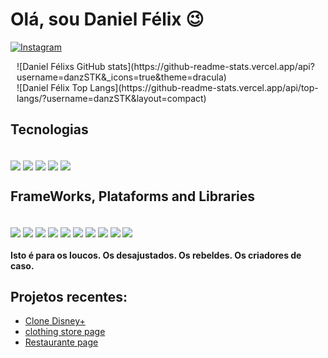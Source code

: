 # Olá, sou Daniel Félix 😉

[![Instagram](https://img.shields.io/badge/Instagram-%23E4405F.svg?style=for-the-badge&logo=Instagram&logoColor=white)
]()


  <div style="margin-left: 10px;">
  ![Daniel Félixs GitHub stats](https://github-readme-stats.vercel.app/api?username=danzSTK&_icons=true&theme=dracula) <br />
  ![Daniel Félix Top Langs](https://github-readme-stats.vercel.app/api/top-langs/?username=danzSTK&layout=compact)
    
  </div>


## Tecnologias

<div style="display: inline_block;"> <br/>
  <img align="center" src="https://img.shields.io/badge/html5-%23E34F26.svg?style=for-the-badge&logo=html5&logoColor=white" />
  <img align="center" src="https://img.shields.io/badge/css3-%231572B6.svg?style=for-the-badge&logo=css3&logoColor=white" />
  <img align="center" src="https://img.shields.io/badge/javascript-%23323330.svg?style=for-the-badge&logo=javascript&logoColor=%23F7DF1E" />
  <img align="center" src="https://img.shields.io/badge/java-%23ED8B00.svg?style=for-the-badge&logo=openjdk&logoColor=white" />
  <img align="center" src="https://img.shields.io/badge/typescript-%23007ACC.svg?style=for-the-badge&logo=typescript&logoColor=white" />



## FrameWorks, Plataforms and Libraries 

<div style="display: inline_block;"> <br/> 
  <img align="center" src="https://img.shields.io/badge/bootstrap-%238511FA.svg?style=for-the-badge&logo=bootstrap&logoColor=white" />
  <img align="center" src="https://img.shields.io/badge/jquery-%230769AD.svg?style=for-the-badge&logo=jquery&logoColor=white" />
  <img align="center" src="https://img.shields.io/badge/less-2B4C80?style=for-the-badge&logo=less&logoColor=white" />
  <img align="center" src="https://img.shields.io/badge/SASS-hotpink.svg?style=for-the-badge&logo=SASS&logoColor=white" />
  <img align="center" src="https://img.shields.io/badge/GULP-%23CF4647.svg?style=for-the-badge&logo=gulp&logoColor=white" />
  <img align="center" src="https://img.shields.io/badge/node.js-6DA55F?style=for-the-badge&logo=node.js&logoColor=white" />
  <img align="center" src="https://img.shields.io/badge/NPM-%23CB3837.svg?style=for-the-badge&logo=npm&logoColor=white" />
  <img align="center" src="https://img.shields.io/badge/Next-black?style=for-the-badge&logo=next.js&logoColor=white" />
  <img align="center" src="https://img.shields.io/badge/vuejs-%2335495e.svg?style=for-the-badge&logo=vuedotjs&logoColor=%234FC08D" />
  <img align="center" src="https://img.shields.io/badge/react-%2320232a.svg?style=for-the-badge&logo=react&logoColor=%2361DAFB" />
<div/>


#### Isto é para os loucos. Os desajustados. Os rebeldes. Os criadores de caso.

## Projetos recentes:

- [Clone Disney+](https://clone-disneyplus-iota-dusky.vercel.app) <br/>
- [clothing store page](https://clothing-store-page.vercel.app) <br/>
- [Restaurante page](https://restaurante-page.vercel.app) <br/>

